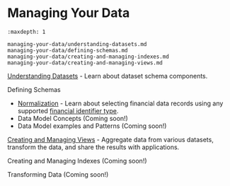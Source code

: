 # Managing Your Data


```{toctree}
:maxdepth: 1

managing-your-data/understanding-datasets.md
managing-your-data/defining-schemas.md
managing-your-data/creating-and-managing-indexes.md
managing-your-data/creating-and-managing-views.md
```

[Understanding Datasets](./managing-your-data/understanding-datasets.md) - Learn about dataset schema components.

Defining Schemas

- [Normalization](./managing-your-data/defining-schemas/normalization.md) - Learn about selecting financial data records using any supported [financial identifier type](../reference/financial-identifiers.md).
- Data Model Concepts (Coming soon!)
- Data Model examples and Patterns (Coming soon!)

[Creating and Managing Views](./managing-your-data/creating-and-managing-views.md) - Aggregate data from various datasets, transform the data, and share the results with applications.

Creating and Managing Indexes (Coming soon!)

Transforming Data (Coming soon!)